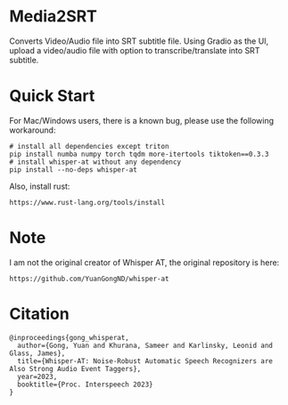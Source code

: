# Media2SRT
Converts Video/Audio file into SRT subtitle file. Using Gradio as the UI, upload a video/audio file with option to transcribe/translate into SRT subtitle.

# Quick Start
For Mac/Windows users, there is a known bug, please use the following workaround:
```
# install all dependencies except triton
pip install numba numpy torch tqdm more-itertools tiktoken==0.3.3
# install whisper-at without any dependency
pip install --no-deps whisper-at  
```
Also, install rust: 
```
https://www.rust-lang.org/tools/install
```

# Note
I am not the original creator of Whisper AT, the original repository is here:
```
https://github.com/YuanGongND/whisper-at
```

# Citation
```
@inproceedings{gong_whisperat,
  author={Gong, Yuan and Khurana, Sameer and Karlinsky, Leonid and Glass, James},
  title={Whisper-AT: Noise-Robust Automatic Speech Recognizers are Also Strong Audio Event Taggers},
  year=2023,
  booktitle={Proc. Interspeech 2023}
}
```
